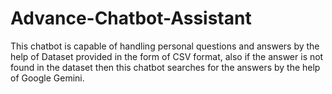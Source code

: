 # Advance-Chatbot-Assistant
This chatbot is capable of handling personal questions and answers by the help of Dataset provided in the form of CSV format, also if the answer is not found in the dataset then this chatbot searches for the answers by the help of Google Gemini.

